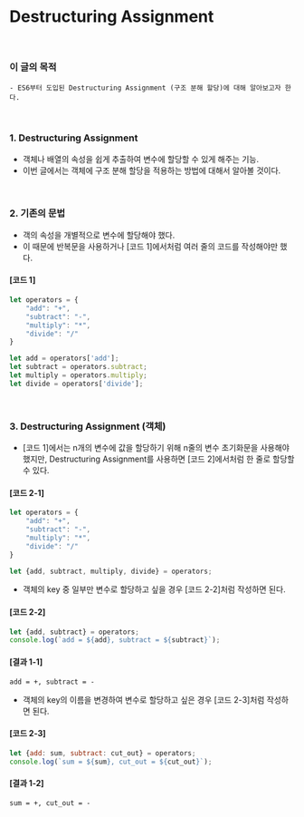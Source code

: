 # Destructuring Assignment
<br/>

### 이 글의 목적
    - ES6부터 도입된 Destructuring Assignment (구조 분해 할당)에 대해 알아보고자 한다.
<br/>

### 1. Destructuring Assignment
- 객체나 배열의 속성을 쉽게 추출하여 변수에 할당할 수 있게 해주는 기능.
- 이번 글에서는 객체에 구조 분해 할당을 적용하는 방법에 대해서 알아볼 것이다.
<br/>

### 2. 기존의 문법
- 객의 속성을 개별적으로 변수에 할당해야 했다.
- 이 때문에 반복문을 사용하거나 [코드 1]에서처럼 여러 줄의 코드를 작성해야만 했다.
#### [코드 1]
```javascript
let operators = {
    "add": "+",
    "subtract": "-",
    "multiply": "*",
    "divide": "/"
}

let add = operators['add'];
let subtract = operators.subtract;
let multiply = operators.multiply;
let divide = operators['divide'];
```
<br/>

### 3. Destructuring Assignment (객체)
- [코드 1]에서는 n개의 변수에 값을 할당하기 위해 n줄의 변수 초기화문을 사용해야 했지만, Destructuring Assignment를 사용하면 [코드 2]에서처럼 한 줄로 할당할 수 있다.
#### [코드 2-1]
```javascript
let operators = {
    "add": "+",
    "subtract": "-",
    "multiply": "*",
    "divide": "/"
}

let {add, subtract, multiply, divide} = operators;
```
- 객체의 key 중 일부만 변수로 할당하고 싶을 경우 [코드 2-2]처럼 작성하면 된다.
#### [코드 2-2]
```javascript
let {add, subtract} = operators;
console.log(`add = ${add}, subtract = ${subtract}`);
```
#### [결과 1-1]
```plaintext
add = +, subtract = -
```
- 객체의 key의 이름을 변경하여 변수로 할당하고 싶은 경우 [코드 2-3]처럼 작성하면 된다.
#### [코드 2-3]
```javascript
let {add: sum, subtract: cut_out} = operators;
console.log(`sum = ${sum}, cut_out = ${cut_out}`);
```
#### [결과 1-2]
```plaintext
sum = +, cut_out = -
```
